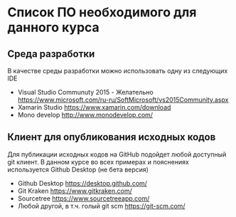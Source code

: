 Список ПО необходимого для данного курса
========================================

Среда разработки
----------------

В качестве среды разработки можно использовать одну из следующих IDE

* Visual Studio Communuty 2015 - Желательно
	https://www.microsoft.com/ru-ru/SoftMicrosoft/vs2015Community.aspx
* Xamarin Studio
	https://www.xamarin.com/download
* Mono develop
	http://www.monodevelop.com/

Клиент для опубликования исходных кодов
---------------------------------------

Для публикации исходных кодов на GitHub подойдет любой доступный git клиент. В данном курсе
во всех примерах и пояснениях используется Github Desktop (не бета версия)

* Github Desktop
	https://desktop.github.com/
* Git Kraken 
	https://www.gitkraken.com/
* Sourcetree 
	https://www.sourcetreeapp.com/
* Любой другой, в т.ч. голый git scm
	https://git-scm.com/



